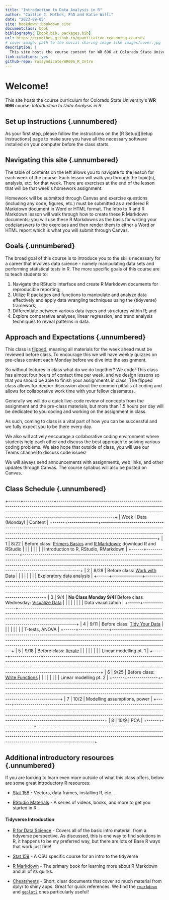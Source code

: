```yaml
---
title: "Introduction to Data Analysis in R"
author: "Caitlin C. Mothes, PhD and Katie Willi"
date: "2023-09-05"
site: bookdown::bookdown_site
documentclass: book
bibliography: [book.bib, packages.bib]
url: https://ccmothes.github.io/quantitative-reasoning-course/
# cover-image: path to the social sharing image like images/cover.jpg
description: |
  This site hosts the course content for WR 696 at Colorado State University.
link-citations: yes
github-repo: rossyndicate/WR696_R_Intro
---
```




# Welcome!

This site hosts the course curriculum for Colorado State University's **WR 696** course: *Introduction to Data Analysis in R*

## Set up Instructions {.unnumbered}

As your first step, please follow the instructions on the [R Setup][Setup Instructions] page to make sure you have all the necessary software installed on your computer before the class starts.

## Navigating this site {.unnumbered}

The table of contents on the left allows you to navigate to the lesson for each week of the course. Each lesson will walk you through the topic(s), analysis, etc. for that week. There are exercises at the end of the lesson that will be that week's homework assignment.

Homework will be submitted through Canvas and exercise questions (including any code, figures, etc.) must be submitted as a rendered R Markdown document in Word or HTML format. The Intro to R and R Markdown lesson will walk through how to create these R Markdown documents; you will use these R Markdowns as the basis for writing your code/answers to the exercises and then render them to either a Word or HTML report which is what you will submit through Canvas.

## Goals {.unnumbered}

The broad goal of this course is to introduce you to the skills necessary for a career that involves data science - namely manipulating data sets and performing statistical tests in R. The more specific goals of this course are to teach students to:

1.  Navigate the RStudio interface and create R Markdown documents for reproducible reporting;
2.  Utilize R packages and functions to manipulate and analyze data effectively and apply data wrangling techniques using the {tidyverse} framework;
3.  Differentiate between various data types and structures within R; and
4.  Explore comparative analyses, linear regression, and trend analysis techniques to reveal patterns in data.

## Approach and Expectations {.unnumbered}

This class is [flipped](https://ieeexplore.ieee.org/document/7344151), meaning all materials for the week ahead must be reviewed before class. To encourage this we will have weekly quizzes on pre-class content each Monday before we dive into the assignment.

So without lectures in class what do we do together? We code! This class has almost four hours of contact time per week, and we design lessons so that you should be able to finish your assignments in class. The flipped class allows for deeper discussion about the common pitfalls of coding and allows for collaborative work time with your fellow classmates.

Generally we will do a quick live-code review of concepts from the assignment and the pre-class materials, but more than 1.5 hours per day will be dedicated to you coding and working on the assignment in class.

As such, coming to class is a vital part of how you can be successful and we fully expect you to be there every day.

We also will actively encourage a collaborative coding environment where students help each other and discuss the best approach to solving various coding problems. We also hope that outside of class, you will use our Teams channel to discuss code issues!

We will always send announcements with assignments, web links, and other updates through Canvas. The course syllabus will also be posted on Canvas.

## Class Schedule {.unnumbered}

+------+---------------+----------------------------------------------------------------------------------------------------------------------------------------------------------------------------------------------------------------------------------------------------------------------+
| Week | Data (Monday) | Content                                                                                                                                                                                                                                                              |
+------+---------------+----------------------------------------------------------------------------------------------------------------------------------------------------------------------------------------------------------------------------------------------------------------------+
| 1    | 8/22          | Before class: [Primers Basics](https://posit.cloud/learn/primers/1) and [R Markdown](https://rmarkdown.rstudio.com/lesson-1.html?_gl=1*10u3rje*_ga*NzUxNjg2ODAzLjE2OTE1MTIzMzk.*_ga_2C0WZ1JHG0*MTY5MTUxNjA2OC4yLjEuMTY5MTUxNjU2Ni4wLjAuMA..); download R and RStudio |
|      |               |                                                                                                                                                                                                                                                                      |
|      |               | Introduction to R, RStudio, RMarkdown                                                                                                                                                                                                                                |
+------+---------------+----------------------------------------------------------------------------------------------------------------------------------------------------------------------------------------------------------------------------------------------------------------------+
| 2    | 8/28          | Before class: [Work with Data](https://posit.cloud/learn/primers/2)                                                                                                                                                                                                  |
|      |               |                                                                                                                                                                                                                                                                      |
|      |               | Exploratory data analysis                                                                                                                                                                                                                                            |
+------+---------------+----------------------------------------------------------------------------------------------------------------------------------------------------------------------------------------------------------------------------------------------------------------------+
| 3    | 9/4           | **No Class Monday 9/4!** Before class Wednesday: [Visualize Data](https://posit.cloud/learn/primers/3)                                                                                                                                                               |
|      |               |                                                                                                                                                                                                                                                                      |
|      |               | Data visualization                                                                                                                                                                                                                                                   |
+------+---------------+----------------------------------------------------------------------------------------------------------------------------------------------------------------------------------------------------------------------------------------------------------------------+
| 4    | 9/11          | Before class: [Tidy Your Data](https://posit.cloud/learn/primers/4)                                                                                                                                                                                                  |
|      |               |                                                                                                                                                                                                                                                                      |
|      |               | T-tests, ANOVA                                                                                                                                                                                                                                                       |
+------+---------------+----------------------------------------------------------------------------------------------------------------------------------------------------------------------------------------------------------------------------------------------------------------------+
| 5    | 9/18          | Before class: [Iterate](https://posit.cloud/learn/primers/5)                                                                                                                                                                                                         |
|      |               |                                                                                                                                                                                                                                                                      |
|      |               | Linear modelling pt. 1                                                                                                                                                                                                                                               |
+------+---------------+----------------------------------------------------------------------------------------------------------------------------------------------------------------------------------------------------------------------------------------------------------------------+
| 6    | 9/25          | Before class: [Write Functions](https://posit.cloud/learn/primers/6)                                                                                                                                                                                                 |
|      |               |                                                                                                                                                                                                                                                                      |
|      |               | Linear modelling pt. 2                                                                                                                                                                                                                                               |
+------+---------------+----------------------------------------------------------------------------------------------------------------------------------------------------------------------------------------------------------------------------------------------------------------------+
| 7    | 10/2          | Modelling assumptions, power                                                                                                                                                                                                                                         |
+------+---------------+----------------------------------------------------------------------------------------------------------------------------------------------------------------------------------------------------------------------------------------------------------------------+
| 8    | 10/9          | PCA                                                                                                                                                                                                                                                                  |
+------+---------------+----------------------------------------------------------------------------------------------------------------------------------------------------------------------------------------------------------------------------------------------------------------------+

## Additional introductory resources {.unnumbered}

If you are looking to learn even more outside of what this class offers, below are some great introductory R resources:

-   [Stat 158](https://csu-r.github.io/Module1/) - Vectors, data frames, installing R, etc...

-   [RStudio Materials](https://education.rstudio.com/learn/beginner/) - A series of videos, books, and more to get you started in R.

#### Tidyverse Introduction

-   [R for Data Science](https://r4ds.had.co.nz/introduction.html) - Covers all of the basic intro material, from a tidyverse perspective. As discussed, this is one way to find solutions in R, it happens to be my preferred way, but there are lots of Base R ways that work just fine!

-   [Stat 159](https://csu-r.github.io/Module2/) - A CSU specific course for an intro to the tidyverse

-   [R Markdown](https://bookdown.org/yihui/rmarkdown/#preface) - The primary book for learning more about R Markdown and all of its quirks.

-   [Cheatsheets](https://www.rstudio.com/resources/cheatsheets/) - Short, clear documents that cover so much material from dplyr to shiny apps. Great for quick references. We find the [`rmarkdown`](https://rstudio.github.io/cheatsheets/html/rmarkdown.html?_gl=1*1f2w4s3*_ga*MTc5NTY0NDA0Mi4xNjg2MzQ0MDUy*_ga_2C0WZ1JHG0*MTY5MTk1OTY1Ni42LjAuMTY5MTk1OTY1Ni4wLjAuMA..) and [`ggplot2`](https://rstudio.github.io/cheatsheets/html/data-visualization.html?_gl=1*1f2w4s3*_ga*MTc5NTY0NDA0Mi4xNjg2MzQ0MDUy*_ga_2C0WZ1JHG0*MTY5MTk1OTY1Ni42LjAuMTY5MTk1OTY1Ni4wLjAuMA..) ones particularly useful!
